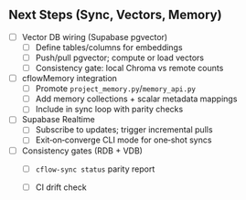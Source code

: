 ## Next Steps (Sync, Vectors, Memory)

- [ ] Vector DB wiring (Supabase pgvector)
  - [ ] Define tables/columns for embeddings
  - [ ] Push/pull pgvector; compute or load vectors
  - [ ] Consistency gate: local Chroma vs remote counts

- [ ] cflowMemory integration
  - [ ] Promote `project_memory.py`/`memory_api.py`
  - [ ] Add memory collections + scalar metadata mappings
  - [ ] Include in sync loop with parity checks

- [ ] Supabase Realtime
  - [ ] Subscribe to updates; trigger incremental pulls
  - [ ] Exit‑on‑converge CLI mode for one‑shot syncs

- [ ] Consistency gates (RDB + VDB)
  - [ ] `cflow-sync status` parity report
  - [ ] CI drift check


